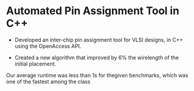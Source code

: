 # Automated Pin Assignment Tool in C++

* Developed an inter-chip pin assignment tool for VLSI designs, in C++ using the OpenAccess API.

* Created a new algorithm that improved by 6% the wirelength of the initial placement. 

Our average runtime was less than 1s for thegiven benchmarks, which was one of the fastest among the class
